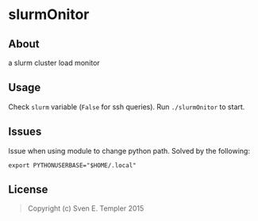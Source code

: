 # slurmOnitor

## About

a slurm cluster load monitor

## Usage

Check `slurm` variable (`False` for ssh queries). 
Run `./slurmOnitor` to start.

## Issues

Issue when using module to change python path. Solved by the following:

`export PYTHONUSERBASE="$HOME/.local"`

## License

> Copyright (c) Sven E. Templer 2015
